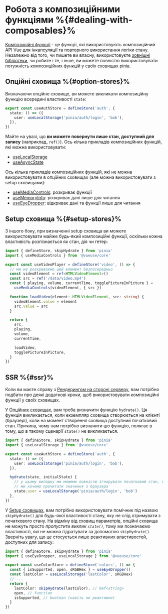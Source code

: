 # Робота з композиційними функціями %{#dealing-with-composables}%

[Композиційні функції](https://vuejs.org/guide/reusability/composables.html#composables) - це функції, які використовують композиційний API Vue для інкапсуляції та повторного використання логіки стану. Незалежно від того, чи пишете ви власну, використовуєте [зовнішні бібліотеки](https://vueuse.org/), чи робите і те, і інше, ви можете повністю використовувати потужність композиційних функцій у своїх сховищах pinia.

## Опційні сховища %{#option-stores}%

Визначаючи опційне сховище, ви можете викликати композиційну функцію всередині властивості `state`:

```ts
export const useAuthStore = defineStore('auth', {
  state: () => ({
    user: useLocalStorage('pinia/auth/login', 'bob'),
  }),
})
```

Майте на увазі, що **ви можете повернути лише стан, доступний для запису** (наприклад, `ref()`). Ось кілька прикладів композиційних функцій, які можна використовувати:

- [useLocalStorage](https://vueuse.org/core/useLocalStorage/)
- [useAsyncState](https://vueuse.org/core/useAsyncState/)

Ось кілька прикладів композиційних функцій, які не можна використовувати в опційних сховищах (але можна використовувати з setup сховищами):

- [useMediaControls](https://vueuse.org/core/useMediaControls/): розкриває функції
- [useMemoryInfo](https://vueuse.org/core/useMemory/): розкриває дані лише для читання
- [useEyeDropper](https://vueuse.org/core/useEyeDropper/): відкриває дані та функції лише для читання

## Setup сховища %{#setup-stores}%

З іншого боку, при визначенні setup сховища ви можете використовувати майже будь-який композиційні функції, оскільки кожна властивість розпізнається як стан, дія чи гетер:

```ts
import { defineStore, skipHydrate } from 'pinia'
import { useMediaControls } from '@vueuse/core'

export const useVideoPlayer = defineStore('video', () => {
  // ми не розкриваємо цей елемент безпосередньо
  const videoElement = ref<HTMLVideoElement>()
  const src = ref('/data/video.mp4')
  const { playing, volume, currentTime, togglePictureInPicture } =
    useMediaControls(videoElement, { src })

  function loadVideo(element: HTMLVideoElement, src: string) {
    videoElement.value = element
    src.value = src
  }

  return {
    src,
    playing,
    volume,
    currentTime,

    loadVideo,
    togglePictureInPicture,
  }
})
```

## SSR %{#ssr}%

Коли ви маєте справу з [Рендерингом на стороні серверу](../ssr/index.md), вам потрібно подбати про деякі додаткові кроки, щоб використовувати композиційні функції у своїх сховищах.

У [Опційних сховищах](#option-stores), вам треба визначити функцію `hydrate()`. Ця функція викликається, коли екземпляр сховища створюється на клієнті (браузері), коли на момент створення сховища доступний початковий стан. Причина, чому нам потрібно визначити цю функцію, полягає в тому, що в такому сценарії `state()` не викликається.

```ts
import { defineStore, skipHydrate } from 'pinia'
import { useLocalStorage } from '@vueuse/core'

export const useAuthStore = defineStore('auth', {
  state: () => ({
    user: useLocalStorage('pinia/auth/login', 'bob'),
  }),

  hydrate(state, initialState) {
    // у цьому випадку ми можемо повністю ігнорувати початковий стан, оскільки
    // ми хочемо прочитати значення з браузера
    state.user = useLocalStorage('pinia/auth/login', 'bob')
  },
})
```

У [Setup сховищах](#setup-stores), вам потрібно використовувати помічник під назвою `skipHydrate()` для будь-якої властивості стану, яку не слід отримувати з початкового стану. На відміну від сховищ параметрів, опційні сховища не можуть просто _пропустити виклик `state()`_, тому ми позначаємо властивості, які не можна гідратувати за допомогою `skipHydrate()`. Зверніть увагу, що це стосується лише реактивних властивостей, доступних для запису:

```ts
import { defineStore, skipHydrate } from 'pinia'
import { useEyeDropper, useLocalStorage } from '@vueuse/core'

export const useColorStore = defineStore('colors', () => {
  const { isSupported, open, sRGBHex } = useEyeDropper()
  const lastColor = useLocalStorage('lastColor', sRGBHex)
  // ...
  return {
    lastColor: skipHydrate(lastColor), // Ref<string>
    open, // function
    isSupported, // boolean (навіть не реактивне)
  }
})
```
